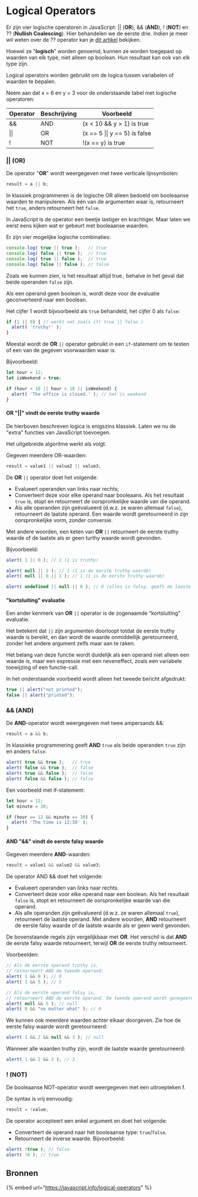 # Logical Operators

Er zijn vier logische operatoren in JavaScript: || (**OR**), && (**AND**), ! (**NOT**) en ?? (**Nullish Coalescing**). Hier behandelen we de eerste drie. Indien je meer wil weten over de ?? operator kan je [dit artikel](https://www.javascripttutorial.net/es-next/javascript-nullish-coalescing-operator/) bekijken.

Hoewel ze "**logisch**" worden genoemd, kunnen ze worden toegepast op waarden van elk type, niet alleen op boolean. Hun resultaat kan ook van elk type zijn.

Logical operators worden gebruikt om de logica tussen variabelen of waarden te bepalen.

Neem aan dat x = 6 en y = 3 voor de onderstaande tabel met logische operatoren:

| Operator | Beschrijving | Voorbeeld                     |
| -------- | ------------ | ----------------------------- |
| &&       | AND          | (x < 10 && y > 1) is true     |
| \|\|     | OR           | (x == 5 \|\| y == 5) is false |
| !        | NOT          | !(x == y) is true             |

### || (OR)

De operator "**OR**" wordt weergegeven met twee verticale lijnsymbolen:

```javascript
result = a || b;
```

In klassiek programmeren is de logische OR alleen bedoeld om booleaanse waarden te manipuleren. Als één van de argumenten waar is, retourneert het `true`, anders retourneert het `false`.

In JavaScript is de operator een beetje lastiger en krachtiger. Maar laten we eerst eens kijken wat er gebeurt met booleaanse waarden.

Er zijn vier mogelijke logische combinaties:

```javascript
console.log( true || true );   // true
console.log( false || true );  // true
console.log( true || false );  // true
console.log( false || false ); // false
```

Zoals we kunnen zien, is het resultaat altijd true`,` behalve in het geval dat beide operanden `false` zijn.

Als een operand geen boolean is, wordt deze voor de evaluatie geconverteerd naar een boolean.

Het cijfer 1 wordt bijvoorbeeld als `true` behandeld, het cijfer 0 als `false`:

```javascript
if (1 || 0) { // werkt net zoals if( true || false )
  alert( 'truthy!' );
}
```

Meestal wordt de **OR** `||` operator gebruikt in een `if`-statement om te testen of een van de gegeven voorwaarden waar is.

Bijvoorbeeld:

```javascript
let hour = 12;
let isWeekend = true;

if (hour < 10 || hour > 18 || isWeekend) {
  alert( 'The office is closed.' ); // het is weekend
}
```

#### OR "||" vindt de eerste truthy waarde&#x20;

De hierboven beschreven logica is enigszins klassiek. Laten we nu de "extra" functies van JavaScript toevoegen.

Het uitgebreide algoritme werkt als volgt.

Gegeven meerdere OR-waarden:

```javascript
result = value1 || value2 || value3;
```

De **OR** `||` operator doet het volgende:

* Evalueert operanden van links naar rechts;
* Converteert deze voor elke operand naar booleaans. Als het resultaat `true` is, stopt en retourneert de oorspronkelijke waarde van die operand.
* Als alle operanden zijn geëvalueerd (d.w.z. ze waren allemaal `false`), retourneert de laatste operand. Een waarde wordt geretourneerd in zijn oorspronkelijke vorm, zonder conversie.

Met andere woorden, een keten van **OR** `||` retourneert de eerste truthy waarde of de laatste als er geen turthy waarde wordt gevonden.

Bijvoorbeeld:

```javascript
alert( 1 || 0 ); // 1 (1 is truthy)

alert( null || 1 ); // 1 (1 is de eerste truthy waarde)
alert( null || 0 || 1 ); // 1 (1 is de eerste truthy waarde)

alert( undefined || null || 0 ); // 0 (alles is falsy, geeft de laaste waarde terug)
```

#### "kortsluiting" evaluatie

Een ander kenmerk van **OR** `||` operator is de zogenaamde “kortsluiting” evaluatie.

Het betekent dat `||` zijn argumenten doorloopt totdat de eerste truthy waarde is bereikt, en dan wordt de waarde onmiddellijk geretourneerd, zonder het andere argument zelfs maar aan te raken.

Het belang van deze functie wordt duidelijk als een operand niet alleen een waarde is, maar een expressie met een neveneffect, zoals een variabele toewijzing of een functie-call.

In het onderstaande voorbeeld wordt alleen het tweede bericht afgedrukt:

```javascript
true || alert("not printed");
false || alert("printed");
```

### && (AND)

De **AND**-operator wordt weergegeven met twee ampersands &&:

```javascript
result = a && b;
```

In klassieke programmering geeft **AND** `true` als beide operanden `true` zijn en anders `false`:

```javascript
alert( true && true );   // true
alert( false && true );  // false
alert( true && false );  // false
alert( false && false ); // false
```

Een voorbeeld met if-statement:

```javascript
let hour = 12;
let minute = 30;

if (hour == 12 && minute == 30) {
  alert( 'The time is 12:30' );
}
```

#### AND "&&" vindt de eerste falsy waarde&#x20;

Gegeven meerdere **AND**-waarden:

```javascript
result = value1 && value2 && value3;
```

De operator AND && doet het volgende:

* Evalueert operanden van links naar rechts.&#x20;
* Converteert deze voor elke operand naar een boolean. Als het resultaat `false` is, stopt en retourneert de oorspronkelijke waarde van die operand.&#x20;
* Als alle operanden zijn geëvalueerd (d.w.z. ze waren allemaal `true`), retourneert de laatste operand. Met andere woorden, **AND** retourneert de eerste falsy waarde of de laatste waarde als er geen werd gevonden.

De bovenstaande regels zijn vergelijkbaar met **OR**. Het verschil is dat **AND** de eerste falsy waarde retourneert, terwijl **OR** de eerste truthy retourneert.

Voorbeelden:

```javascript
// Als de eerste operand truthy is,
// retourneert AND de tweede operand:
alert( 1 && 0 ); // 0
alert( 1 && 5 ); // 5

// Als de eerste operand falsy is,
// retourneert AND de eerste operand. De tweede operand wordt genegeerd.
alert( null && 5 ); // null
alert( 0 && "no matter what" ); // 0
```

We kunnen ook meerdere waarden achter elkaar doorgeven. Zie hoe de eerste falsy waarde wordt geretourneerd:

```javascript
alert( 1 && 2 && null && 3 ); // null
```

Wanneer alle waarden truthy zijn, wordt de laatste waarde geretourneerd:

```javascript
alert( 1 && 2 && 3 ); // 3
```

### ! (NOT)&#x20;

De booleaanse NOT-operator wordt weergegeven met een uitroepteken **!**.

De syntax is vrij eenvoudig:

```javascript
result = !value;
```

De operator accepteert een enkel argument en doet het volgende:

* Converteert de operand naar het booleaanse type: `true`/`false`.&#x20;
* Retourneert de inverse waarde. Bijvoorbeeld:

```javascript
alert( !true ); // false
alert( !0 ); // true
```

## Bronnen

{% embed url="https://javascript.info/logical-operators" %}
